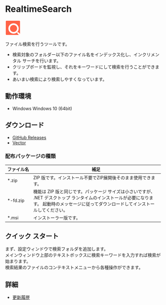 # RealtimeSearch

![App Icon](MakePackage/Appx/Resources/Assets/StoreLogo.scale-100.png)

ファイル検索を行うツールです。

  * 検索対象のフォルダー以下のファイル名をインデックス化し、インクリメンタル サーチを行います。
  * クリップボードを監視し、それをキーワードにして検索を行うことができます。
  * あいまい検索により検索しやすくなっています。

## 動作環境

  * Windows Windows 10 (64bit)

## ダウンロード

- [GitHub Releases](https://github.com/neelabo/RealtimeSearch/releases)
- [Vector](https://www.vector.co.jp/soft/winnt/util/se511864.html)
<!--
- [Microsoft Store](https://www.microsoft.com/store/apps/9NVP5Q4XM0X7)
-->

### 配布パッケージの種類

|<nobr>ファイル名</nobr> | 補足|
|--|--|
|*.zip | ZIP 版です。インストール不要でZIP展開後そのまま使用できます。|
|*-fd.zip | 機能は ZIP 版と同じです。パッケージ サイズは小さいですが、 .NET デスクトップ ランタイムのインストールが必要になります。 起動時のメッセージに従ってダウンロードしてインストールしてください。|
|*.msi | インストーラー版です。|

## クイック スタート

まず、設定ウィンドウで検索フォルダを追加します。  
メインウィンドウ上部のテキストボックスに検索キーワードを入力すれば検索が始まります。  
検索結果のファイルのコンテキストメニューから各種操作ができます。

## 詳細

- [更新履歴](CHANGELOG.md)
